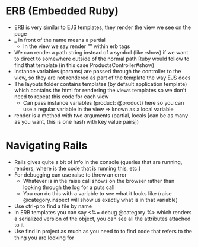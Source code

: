 # ERB (Embedded Ruby)

* ERB is very similar to EJS templates, they render the view we see on the page
* _ in front of the name means a partial
  * In the view we say render "<fileName>" within erb tags
* We can render a path string instead of a symbol (like :show) if we want to direct to somewhere outside of the normal path Ruby would follow to find that template (in this case ProductsController#show)
* Instance variables (params) are passed through the controller to the view, so they are not rendered as part of the template the way EJS does
* The layouts folder contains templates (by default application template) which contains the html for rendering the views templates so we don't need to repeat this code for each view
  * Can pass instance variables (product: @product) here so you can use a regular variable in the view => known as a local variable
* render is a method with two arguments (partial, locals [can be as many as you want, this is one hash with key value pairs])

# Navigating Rails
* Rails gives quite a bit of info in the console (queries that are running, renders, where is the code that is running this, etc.)
* For debugging can use raise to throw an error
  * Whatever is in the raise call shows on the browser rather than looking through the log for a puts call
  * You can do this with a variable to see what it looks like (raise @category.inspect will show us exactly what is in that variable)
* Use ctrl-p to find a file by name
* In ERB templates you can say <%= debug @category %> which renders a serialized version of the object, you can see all the attributes attached to it
* Use find in project as much as you need to to find code that refers to the thing you are looking for
